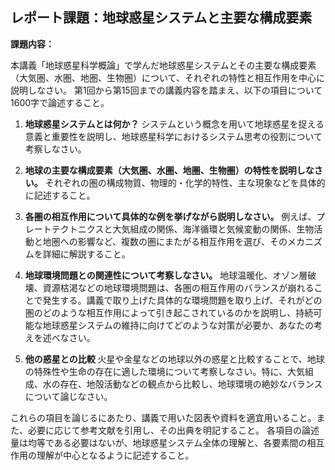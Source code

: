## レポート課題：地球惑星システムと主要な構成要素

**課題内容：**

本講義「地球惑星科学概論」で学んだ地球惑星システムとその主要な構成要素（大気圏、水圏、地圏、生物圏）について、それぞれの特性と相互作用を中心に説明しなさい。  第1回から第15回までの講義内容を踏まえ、以下の項目について1600字で論述すること。

1. **地球惑星システムとは何か？**  システムという概念を用いて地球惑星を捉える意義と重要性を説明し、地球惑星科学におけるシステム思考の役割について考察しなさい。

2. **地球の主要な構成要素（大気圏、水圏、地圏、生物圏）の特性を説明しなさい。**  それぞれの圏の構成物質、物理的・化学的特性、主な現象などを具体的に記述すること。

3. **各圏の相互作用について具体的な例を挙げながら説明しなさい。** 例えば、プレートテクトニクスと大気組成の関係、海洋循環と気候変動の関係、生物活動と地圏への影響など、複数の圏にまたがる相互作用を選び、そのメカニズムを詳細に解説すること。

4. **地球環境問題との関連性について考察しなさい。**  地球温暖化、オゾン層破壊、資源枯渇などの地球環境問題は、各圏の相互作用のバランスが崩れることで発生する。講義で取り上げた具体的な環境問題を取り上げ、それがどの圏のどのような相互作用によって引き起こされているのかを説明し、持続可能な地球惑星システムの維持に向けてどのような対策が必要か、あなたの考えを述べなさい。

5. **他の惑星との比較** 火星や金星などの地球以外の惑星と比較することで、地球の特殊性や生命の存在に適した環境について考察しなさい。特に、大気組成、水の存在、地殻活動などの観点から比較し、地球環境の絶妙なバランスについて論じなさい。


これらの項目を論じるにあたり、講義で用いた図表や資料を適宜用いること。また、必要に応じて参考文献を引用し、その出典を明記すること。  各項目の論述量は均等である必要はないが、地球惑星システム全体の理解と、各要素間の相互作用の理解が中心となるように記述すること。
